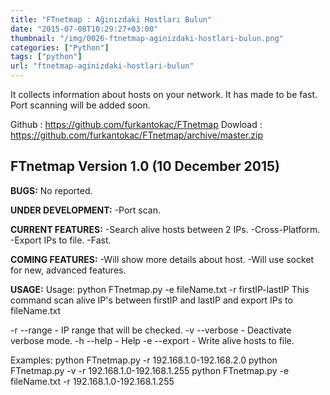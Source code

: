 ```yaml
---
title: "FTnetmap : Ağınızdaki Hostları Bulun"
date: "2015-07-08T10:29:27+03:00"
thumbnail: "/img/0026-ftnetmap-aginizdaki-hostlari-bulun.png"
categories: ["Python"]
tags: ["python"]
url: "ftnetmap-aginizdaki-hostlari-bulun"
---
```


It collects information about hosts on your network. It has made to be fast. Port scanning will be added soon.

Github : <a href="https://github.com/furkantokac/FTnetmap">https://github.com/furkantokac/FTnetmap
</a>Dowload : <a href="https://github.com/furkantokac/FTnetmap/archive/master.zip">https://github.com/furkantokac/FTnetmap/archive/master.zip</a>
<h2>FTnetmap Version 1.0 (10 December 2015)</h2>
<strong>BUGS:</strong>
No reported.

<strong>UNDER DEVELOPMENT:</strong>
-Port scan.

<strong>CURRENT FEATURES:</strong>
-Search alive hosts between 2 IPs.
-Cross-Platform.
-Export IPs to file.
-Fast.

<strong>COMING FEATURES:</strong>
-Will show more details about host.
-Will use socket for new, advanced features.

<strong>USAGE:</strong>
Usage: python FTnetmap.py -e fileName.txt -r firstIP-lastIP
This command scan alive IP's between firstIP and lastIP and export IPs to fileName.txt

-r --range - IP range that will be checked.
-v --verbose - Deactivate verbose mode.
-h --help - Help
-e --export - Write alive hosts to file.

Examples:
python FTnetmap.py -r 192.168.1.0-192.168.2.0
python FTnetmap.py -v -r 192.168.1.0-192.168.1.255
python FTnetmap.py -e fileName.txt -r 192.168.1.0-192.168.1.255
